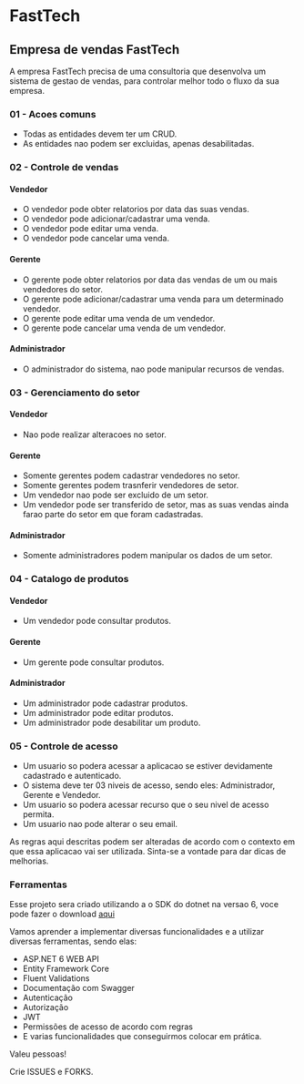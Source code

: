 # FastTech

## Empresa de vendas FastTech

A empresa FastTech precisa de uma consultoria que desenvolva um sistema de gestao de vendas, para controlar melhor todo o fluxo da sua empresa.

### 01 - Acoes comuns

- Todas as entidades devem ter um CRUD.
- As entidades nao podem ser excluidas, apenas desabilitadas.

### 02 - Controle de vendas

#### Vendedor

- O vendedor pode obter relatorios por data das suas vendas.
- O vendedor pode adicionar/cadastrar uma venda.
- O vendedor pode editar uma venda.
- O vendedor pode cancelar uma venda.

#### Gerente

- O gerente pode obter relatorios por data das vendas de um ou mais vendedores do setor.
- O gerente pode adicionar/cadastrar uma venda para um determinado vendedor.
- O gerente pode editar uma venda de um vendedor.
- O gerente pode cancelar uma venda de um vendedor.

#### Administrador

- O administrador do sistema, nao pode manipular recursos de vendas.

### 03 - Gerenciamento do setor

#### Vendedor

- Nao pode realizar alteracoes no setor.

#### Gerente

- Somente gerentes podem cadastrar vendedores no setor.
- Somente gerentes podem trasnferir vendedores de setor.
- Um vendedor nao pode ser excluido de um setor.
- Um vendedor pode ser transferido de setor, mas as suas vendas ainda farao parte do setor em que foram cadastradas.

#### Administrador

- Somente administradores podem manipular os dados de um setor.

### 04 - Catalogo de produtos

#### Vendedor

- Um vendedor pode consultar produtos.

#### Gerente

- Um gerente pode consultar produtos.

#### Administrador

- Um administrador pode cadastrar produtos.
- Um administrador pode editar produtos.
- Um administrador pode desabilitar um produto.

### 05 - Controle de acesso

- Um usuario so podera acessar a aplicacao se estiver devidamente cadastrado e autenticado.
- O sistema deve ter 03 niveis de acesso, sendo eles: Administrador, Gerente e Vendedor.
- Um usuario so podera acessar recurso que o seu nivel de acesso permita.
- Um usuario nao pode alterar o seu email.

As regras aqui descritas podem ser alteradas de acordo com o contexto em que essa aplicacao vai ser utilizada. Sinta-se a vontade para dar dicas de melhorias. 

### Ferramentas

Esse projeto sera criado utilizando a o SDK do dotnet na versao 6, voce pode fazer o download [aqui](https://dotnet.microsoft.com/en-us/download)

Vamos aprender a implementar diversas funcionalidades e a utilizar diversas ferramentas, sendo elas: 

- ASP.NET 6 WEB API
- Entity Framework Core
- Fluent Validations
- Documentação com Swagger
- Autenticação
- Autorização
- JWT
- Permissões de acesso de acordo com regras
- E varias funcionalidades que conseguirmos colocar em prática.

Valeu pessoas! 

Crie ISSUES e FORKS.

